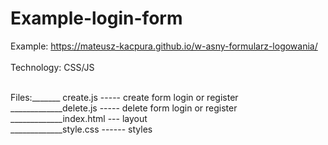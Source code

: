# Example-login-form
Example: https://mateusz-kacpura.github.io/w-asny-formularz-logowania/ </br>
</br>
Technology: CSS/JS </br>
</br>

Files:_______ create.js ----- create form login or register</br>
_____________delete.js ----- delete form login or register</br>
_____________index.html --- layout</br>
_____________style.css ------ styles</br>

